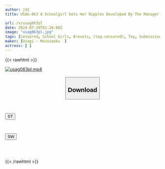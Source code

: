 ```yaml
---
author: j91
title: USAG-063 A Schoolgirl Gets Her Nipples Developed By The Manager Of A Used Clothing Store

url: /v/usag063pl
date: 2024-07-20T01:28:00Z
image: "usag063pl.jpg"
tags: [Censored, School Girls, Breasts, (tag-censored), Toy, Submissive Woman	]
maker: [Usagi - Mousozoku  ]
actress: [ ]
---
```



{{< rawhtml >}}

<div class="video" data-videoid="7da2zeZDXWhADK0">
    <a href="javascript:;">
        <img src="/v/usag063pl/usag063pl.jpg" width="WIDTH" height="HEIGHT" alt="usag063pl.mp4" loading="lazy">
    </a>
</div>

<script type="text/javascript" src="https://j91.asia/asset/on-demand-st.js"></script>

<br>
  <link rel="stylesheet" href="https://j91.asia/asset/bs5.css">
  
  <center>
  <button class="btn btn-primary" type="button" data-bs-toggle="collapse" data-bs-target=".multi-collapse" aria-expanded="false" aria-controls="multiCollapseExample1 multiCollapseExample2"><h2>Download</h2></button></center>
</p>
<div class="row">
  <div class="col">
    <div class="collapse multi-collapse" id="multiCollapseExample1">
      <div class="card card-body">
	      	      <br>
<div class="buttons">  
<p><a href="/v/usag063pl/st.html" target="_blank"><button class="btn-hover color-3"><i class="fa fa-download"></i> ST</button></a></p></div>
    </div>
  </div>
</div>
  <div class="col">
    <div class="collapse multi-collapse" id="multiCollapseExample2">
      <div class="card card-body">
	      <br>
<div class="buttons">
<p><a href="/v/usag063pl/sw.html" target="_blank"><button class="btn-hover color-2"><i class="fa fa-download"></i> SW</button></a></p></div>
<br><br>
      </div>
    </div>
  </div>
</div>

{{< /rawhtml >}}